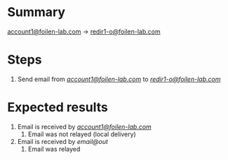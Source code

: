 # Summary

account1@foilen-lab.com -> redir1-o@foilen-lab.com

# Steps

1. Send email from *account1@foilen-lab.com* to *redir1-o@foilen-lab.com*

# Expected results

1. Email is received by *account1@foilen-lab.com*
	  1. Email was not relayed (local delivery)
1. Email is received by *email@out*
	  1. Email was relayed
